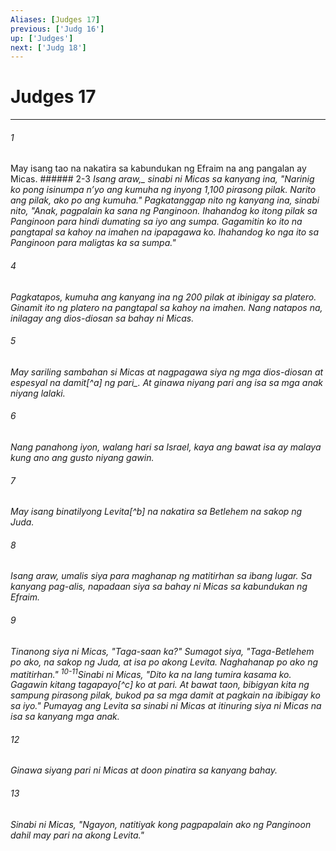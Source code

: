 ```yaml
---
Aliases: [Judges 17]
previous: ['Judg 16']
up: ['Judges']
next: ['Judg 18']
---
```

# Judges 17

***






















###### 1 










May isang tao na nakatira sa kabundukan ng Efraim na ang pangalan ay Micas. ###### 2-3 <i class="trans-change">Isang araw,_ sinabi ni Micas sa kanyang ina, "Narinig ko pong isinumpa nʼyo ang kumuha ng inyong 1,100 pirasong pilak. Narito ang pilak, ako po ang kumuha." Pagkatanggap nito ng kanyang ina, sinabi nito, "Anak, pagpalain ka sana ng Panginoon. Ihahandog ko itong pilak sa Panginoon para hindi dumating sa iyo ang sumpa. Gagamitin ko ito na pangtapal sa kahoy na imahen na ipapagawa ko. Ihahandog ko nga ito sa Panginoon para maligtas ka sa sumpa." 





















###### 4 










Pagkatapos, kumuha ang kanyang ina ng 200 pilak at ibinigay sa platero. Ginamit ito ng platero na pangtapal sa kahoy na imahen. Nang natapos na, inilagay ang dios-diosan sa bahay ni Micas. 





















###### 5 










May sariling sambahan si Micas at nagpagawa siya ng mga dios-diosan at espesyal na damit[^a] <i class="trans-change">ng pari_. At ginawa niyang pari ang isa sa mga anak niyang lalaki. 





















###### 6 










Nang panahong iyon, walang hari sa Israel, kaya ang bawat isa ay malaya kung ano ang gusto niyang gawin. 





















###### 7 










May isang binatilyong Levita[^b] na nakatira sa Betlehem na sakop ng Juda. 





















###### 8 










Isang araw, umalis siya para maghanap ng matitirhan sa ibang lugar. Sa kanyang pag-alis, napadaan siya sa bahay ni Micas sa kabundukan ng Efraim. 





















###### 9 










Tinanong siya ni Micas, "Taga-saan ka?" Sumagot siya, "Taga-Betlehem po ako, na sakop ng Juda, at isa po akong Levita. Naghahanap po ako ng matitirhan." <sup class="versenum">10-11</sup>Sinabi ni Micas, "Dito ka na lang tumira kasama ko. Gagawin kitang tagapayo[^c] ko at pari. At bawat taon, bibigyan kita ng sampung pirasong pilak, bukod pa sa mga damit at pagkain na ibibigay ko sa iyo." Pumayag ang Levita sa sinabi ni Micas at itinuring siya ni Micas na isa sa kanyang mga anak. 





















###### 12 










Ginawa siyang pari ni Micas at doon pinatira sa kanyang bahay. 





















###### 13 










Sinabi ni Micas, "Ngayon, natitiyak kong pagpapalain ako ng Panginoon dahil may pari na akong Levita."
